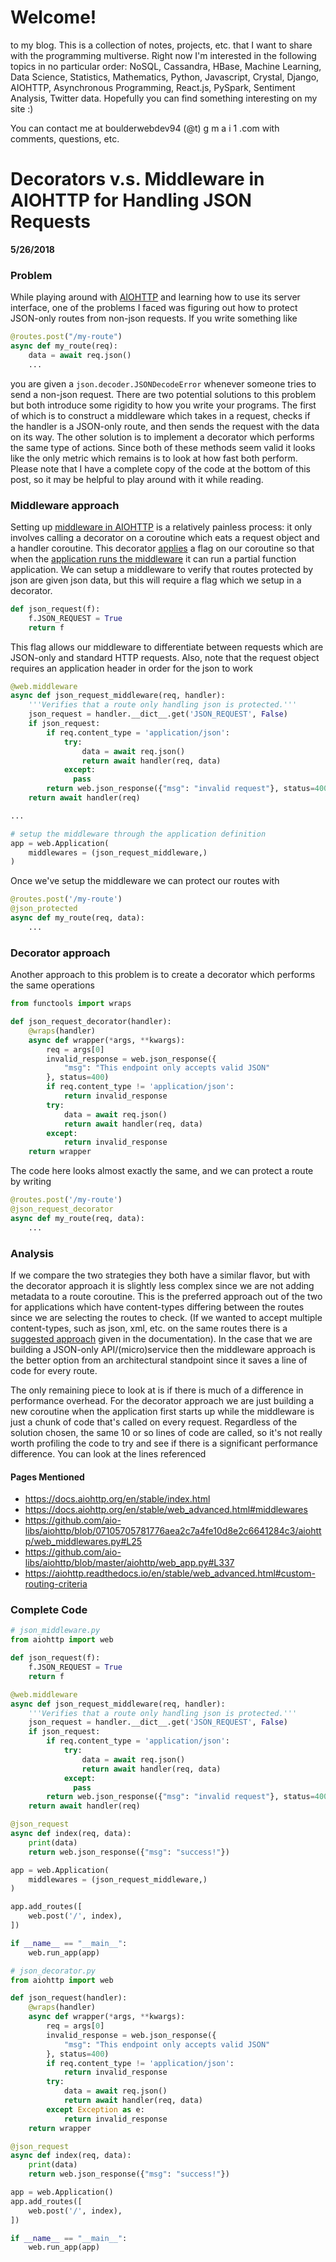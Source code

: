 # Welcome!
to my blog. This is a collection of notes, projects, etc. that I want to share with the programming multiverse. Right now I'm interested in the following topics in no particular order: NoSQL, Cassandra, HBase, Machine Learning, Data Science, Statistics, Mathematics, Python, Javascript, Crystal, Django, AIOHTTP, Asynchronous Programming, React.js, PySpark, Sentiment Analysis, Twitter data. Hopefully you can find something interesting on my site :)

You can contact me at boulderwebdev94 (@t) g m a i 1 .com with comments, questions, etc.

# Decorators v.s. Middleware in AIOHTTP for Handling JSON Requests
**5/26/2018**

### Problem
While playing around with [AIOHTTP](https://docs.aiohttp.org/en/stable/index.html) and learning how to use its server interface, one of the problems I faced was figuring out how to protect JSON-only routes from non-json requests. If you write something like
``` python
@routes.post("/my-route")
async def my_route(req):
    data = await req.json()
    ...
```
you are given a `json.decoder.JSONDecodeError` whenever someone tries to send a non-json request. There are two potential solutions to this problem but both introduce some rigidity to how you write your programs. The first of which is to construct a middleware which takes in a request, checks if the handler is a JSON-only route, and then sends the request with the data on its way. The other solution is to implement a decorator which performs the same type of actions. Since both of these methods seem valid it looks like the only metric which remains is to look at how fast both perform. Please note that I have a complete copy of the code at the bottom of this post, so it may be helpful to play around with it while reading.

### Middleware approach
Setting up [middleware in AIOHTTP](https://docs.aiohttp.org/en/stable/web_advanced.html#middlewares) is a relatively painless process: it only involves calling a decorator on a coroutine which eats a request object and a handler coroutine. This decorator [applies](https://github.com/aio-libs/aiohttp/blob/07105705781776aea2c7a4fe10d8e2c6641284c3/aiohttp/web_middlewares.py#L25) a flag on our coroutine so that when the [application runs the middleware](https://github.com/aio-libs/aiohttp/blob/master/aiohttp/web_app.py#L337) it can run a partial function application. We can setup a middleware to verify that routes protected by json are given json data, but this will require a flag which we setup in a decorator.
``` python
def json_request(f):
    f.JSON_REQUEST = True
    return f
```

This flag allows our middleware to differentiate between requests which are JSON-only and standard HTTP requests. Also, note that the request object requires an application header in order for the json to work

``` python
@web.middleware
async def json_request_middleware(req, handler):
    '''Verifies that a route only handling json is protected.'''
    json_request = handler.__dict__.get('JSON_REQUEST', False)
    if json_request:
        if req.content_type = 'application/json':
            try:
                data = await req.json()
                return await handler(req, data)
            except:
              pass
        return web.json_response({"msg": "invalid request"}, status=400)
    return await handler(req)

...

# setup the middleware through the application definition
app = web.Application(
    middlewares = (json_request_middleware,)
)
```

Once we've setup the middleware we can protect our routes with

``` python
@routes.post('/my-route')
@json_protected
async def my_route(req, data):
    ...
```

### Decorator approach

Another approach to this problem is to create a decorator which performs the same operations

``` python
from functools import wraps

def json_request_decorator(handler):
    @wraps(handler)
    async def wrapper(*args, **kwargs):
        req = args[0]
        invalid_response = web.json_response({
            "msg": "This endpoint only accepts valid JSON"
        }, status=400)
        if req.content_type != 'application/json':
            return invalid_response
        try:
            data = await req.json()
            return await handler(req, data)
        except:
            return invalid_response
    return wrapper
```

The code here looks almost exactly the same, and we can protect a route by writing

``` python
@routes.post('/my-route')
@json_request_decorator
async def my_route(req, data):
    ...
```

### Analysis

If we compare the two strategies they both have a similar flavor, but with the decorator approach it is slightly less complex since we are not adding metadata to a route coroutine. This is the preferred approach out of the two for applications which have content-types differing between the routes since we are selecting the routes to check. (If we wanted to accept multiple content-types, such as json, xml, etc. on the same routes there is a [suggested approach](https://aiohttp.readthedocs.io/en/stable/web_advanced.html#custom-routing-criteria) given in the documentation). In the case that we are building a JSON-only API/(micro)service then the middleware approach is the better option from an architectural standpoint since it saves a line of code for every route.

The only remaining piece to look at is if there is much of a difference in performance overhead. For the decorator approach we are just building a new coroutine when the application first starts up while the middleware is just a chunk of code that's called on every request. Regardless of the solution chosen, the same 10 or so lines of code are called, so it's not really worth profiling the code to try and see if there is a significant performance difference. You can look at the lines referenced

####  Pages Mentioned

* https://docs.aiohttp.org/en/stable/index.html
* https://docs.aiohttp.org/en/stable/web_advanced.html#middlewares
* https://github.com/aio-libs/aiohttp/blob/07105705781776aea2c7a4fe10d8e2c6641284c3/aiohttp/web_middlewares.py#L25
* https://github.com/aio-libs/aiohttp/blob/master/aiohttp/web_app.py#L337
* https://aiohttp.readthedocs.io/en/stable/web_advanced.html#custom-routing-criteria

### Complete Code

``` python
# json_middleware.py
from aiohttp import web

def json_request(f):
    f.JSON_REQUEST = True
    return f

@web.middleware
async def json_request_middleware(req, handler):
    '''Verifies that a route only handling json is protected.'''
    json_request = handler.__dict__.get('JSON_REQUEST', False)
    if json_request:
        if req.content_type = 'application/json':
            try:
                data = await req.json()
                return await handler(req, data)
            except:
              pass
        return web.json_response({"msg": "invalid request"}, status=400)
    return await handler(req)

@json_request
async def index(req, data):
    print(data)
    return web.json_response({"msg": "success!"})

app = web.Application(
    middlewares = (json_request_middleware,)
)

app.add_routes([
    web.post('/', index),
])

if __name__ == "__main__":
    web.run_app(app)
```

``` python
# json_decorator.py
from aiohttp import web

def json_request(handler):
    @wraps(handler)
    async def wrapper(*args, **kwargs):
        req = args[0]
        invalid_response = web.json_response({
            "msg": "This endpoint only accepts valid JSON"
        }, status=400)
        if req.content_type != 'application/json':
            return invalid_response
        try:
            data = await req.json()
            return await handler(req, data)
        except Exception as e:
            return invalid_response
    return wrapper

@json_request
async def index(req, data):
    print(data)
    return web.json_response({"msg": "success!"})

app = web.Application()
app.add_routes([
    web.post('/', index),
])

if __name__ == "__main__":
    web.run_app(app)
```

